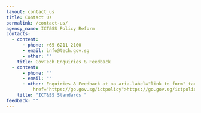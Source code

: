 ```yaml
---
layout: contact_us
title: Contact Us
permalink: /contact-us/
agency_name: ICT&SS Policy Reform
contacts:
  - content:
      - phone: +65 6211 2100
      - email: info@tech.gov.sg
      - other: ""
    title: GovTech Enquiries & Feedback
  - content:
      - phone: ""
      - email: ""
      - other: Enquiries & Feedback at <a aria-label="link to form" target="_blank"
          href="https://go.gov.sg/ictpolicy">https://go.gov.sg/ictpolicy</a>
    title: "ICT&SS Standards "
feedback: ""
---
```

